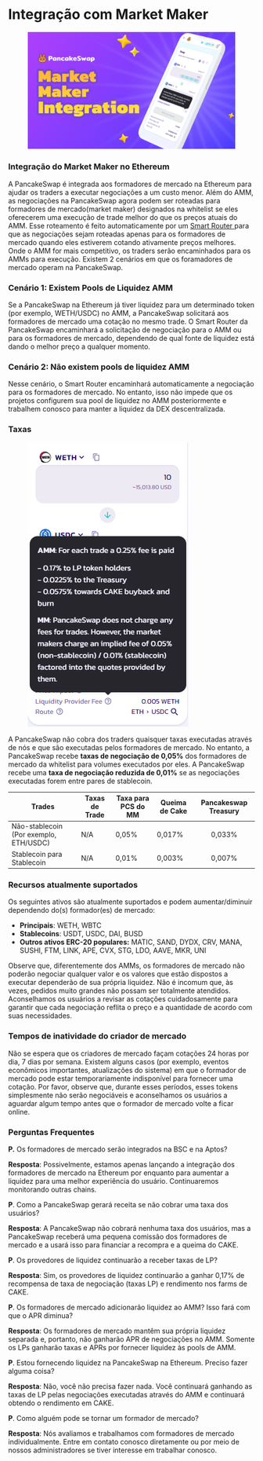 # Integração com Market Maker

<figure><img src="../../.gitbook/assets/image (1) (1).png" alt=""><figcaption></figcaption></figure>

### Integração do Market Maker no Ethereum&#x20;

A PancakeSwap é integrada aos formadores de mercado na Ethereum para ajudar os traders a executar negociações a um custo menor. Além do AMM, as negociações na PancakeSwap agora podem ser roteadas para formadores de mercado(market maker) designados na whitelist se eles oferecerem uma execução de trade melhor do que os preços atuais do AMM. Esse roteamento é feito automaticamente por um [Smart Router ](https://docs.pancakeswap.finance/v/portuguese-brazilian/produtos/pancakeswap-exchange/smart-router)para que as negociações sejam roteadas apenas para os formadores de mercado quando eles estiverem cotando ativamente preços melhores. Onde o AMM for mais competitivo, os traders serão encaminhados para os AMMs para execução. Existem 2 cenários em que os foramadores de mercado operam na PancakeSwap.&#x20;

### Cenário 1: Existem Pools de Liquidez AMM &#x20;

Se a PancakeSwap na Ethereum já tiver liquidez para um determinado token (por exemplo, WETH/USDC) no AMM, a PancakeSwap solicitará aos formadores de mercado uma cotação no mesmo trade. O Smart Router da PancakeSwap encaminhará a solicitação de negociação para o AMM ou para os formadores de mercado, dependendo de qual fonte de liquidez está dando o melhor preço a qualquer momento.&#x20;

### Cenário 2: Não existem pools de liquidez AMM &#x20;

Nesse cenário, o Smart Router encaminhará automaticamente a negociação para os formadores de mercado. No entanto, isso não impede que os projetos configurem sua pool de liquidez no AMM posteriormente e trabalhem conosco para manter a liquidez da DEX descentralizada.&#x20;

### Taxas

<figure><img src="../../.gitbook/assets/image (2) (6).png" alt=""><figcaption></figcaption></figure>

A PancakeSwap não cobra dos traders quaisquer taxas executadas através de nós e que são executadas pelos formadores de mercado. No entanto, a PancakeSwap recebe **taxas de negociação de 0,05%** dos formadores de mercado da whitelist para volumes executados por eles. A PancakeSwap recebe uma **taxa de negociação reduzida de 0,01%** se as negociações executadas forem entre pares de stablecoin.

| Trades                                 | Taxas de Trade | Taxa para PCS  do MM | Queima de Cake | Pancakeswap Treasury |
| -------------------------------------- | -------------- | -------------------- | -------------- | :------------------: |
| Não-stablecoin (Por exemplo, ETH/USDC) | N/A            | 0,05%                | 0,017%         |        0,033%        |
| Stablecoin para Stablecoin             | N/A            | 0,01%                | 0,003%         |        0,007%        |

### Recursos atualmente suportados&#x20;

Os seguintes ativos são atualmente suportados e podem aumentar/diminuir dependendo do(s) formador(es) de mercado:&#x20;

* **Principais**: WETH, WBTC&#x20;
* **Stablecoins**: USDT, USDC, DAI, BUSD&#x20;
* **Outros ativos ERC-20 populares:** MATIC, SAND, DYDX, CRV, MANA, SUSHI, FTM, LINK, APE, CVX, STG, LDO, AAVE, MKR, UNI&#x20;

Observe que, diferentemente dos AMMs, os formadores de mercado não poderão negociar qualquer valor e os valores que estão dispostos a executar dependerão de sua própria liquidez. Não é incomum que, às vezes, pedidos muito grandes não possam ser totalmente atendidos. Aconselhamos os usuários a revisar as cotações cuidadosamente para garantir que cada negociação reflita o preço e a quantidade de acordo com suas necessidades.&#x20;

### Tempos de inatividade do criador de mercado&#x20;

Não se espera que os criadores de mercado façam cotações 24 horas por dia, 7 dias por semana. Existem alguns casos (por exemplo, eventos econômicos importantes, atualizações do sistema) em que o formador de mercado pode estar temporariamente indisponível para fornecer uma cotação. Por favor, observe que, durante esses períodos, esses tokens simplesmente não serão negociáveis e aconselhamos os usuários a aguardar algum tempo antes que o formador de mercado volte a ficar online.&#x20;

### Perguntas Frequentes&#x20;

**P.** Os formadores de mercado serão integrados na BSC e na Aptos?&#x20;

**Resposta**: Possivelmente, estamos apenas lançando a integração dos formadores de mercado na Ethereum por enquanto para aumentar a liquidez para uma melhor experiência do usuário. Continuaremos monitorando outras chains.&#x20;

**P**. Como a PancakeSwap gerará receita se não cobrar uma taxa dos usuários?&#x20;

**Resposta**: A PancakeSwap não cobrará nenhuma taxa dos usuários, mas a PancakeSwap receberá uma pequena comissão dos formadores de mercado e a usará isso para financiar a recompra e a queima do CAKE.&#x20;

**P**. Os provedores de liquidez continuarão a receber taxas de LP?&#x20;

**Resposta**: Sim, os provedores de liquidez continuarão a ganhar 0,17% de recompensa de taxa de negociação (taxas LP) e rendimento nos farms de CAKE.&#x20;

**P**. Os formadores de mercado adicionarão liquidez ao AMM? Isso fará com que o APR diminua?&#x20;

**Resposta**: Os formadores de mercado mantêm sua própria liquidez separada e, portanto, não ganharão APR de negociações no AMM. Somente os LPs ganharão taxas e APRs por fornecer liquidez às pools de AMM.&#x20;

**P**. Estou fornecendo liquidez na PancakeSwap na Ethereum. Preciso fazer alguma coisa?&#x20;

**Resposta**: Não, você não precisa fazer nada. Você continuará ganhando as taxas de LP pelas negociações executadas através do AMM e continuará obtendo o rendimento em CAKE.&#x20;

**P**. Como alguém pode se tornar um formador de mercado?&#x20;

**Resposta**: Nós avaliamos e trabalhamos com formadores de mercado individualmente. Entre em contato conosco diretamente ou por meio de nossos administradores se tiver interesse em trabalhar conosco.
